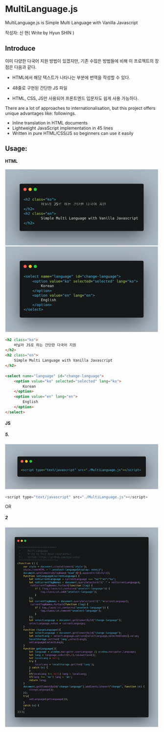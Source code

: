 # MultiLanguage.js

MultiLanguage.js is Simple Multi Language with Vanilla Javascript

작성자: 신 현( Write by Hyun SHIN )



## Introduce



이미 다양한 다국어 지원 방법이 있겠지만, 기존 수많은 방법들에 비해 이 프로젝트의 장점은 다음과 같다.

- HTML에서 해당 텍스트가 나타나는 부분에 번역을 작성할 수 있다.

- 48줄로 구현된 간단한 JS 파일

- HTML, CSS, JS만 사용되어 프론트엔드 입문자도 쉽게 사용 가능하다.



There are a lot of approaches to internationalisation, but this project offers unique advantages like: followings. 

- Inline translation in HTML documents
- Lightweight JavaScript implementation in 45 lines
- Written in pure HTML/CSS/JS so beginners can use it easily



## Usage:

#### HTML

<img src="./image/example-html.png" width="500px">
<img src="./image/example-select.png" width="500px">

```html
<h2 class="ko">
    바닐라 JS로 하는 간단한 다국어 지원
</h2>
<h2 class="en">
    Simple Multi Language with Vanilla Javascript
</h2> 

<select name="language" id="change-language">
	<option value="ko" selected="selected" lang="ko">
		Korean
	</option>
	<option value="en" lang="en">
      	English
	</option>
</select>
```


#### JS

##### 5.

<img src="./image/example-js-1.png" width="500px">

```js
<script type="text/javascript" src="./MultiLanguage.js"></script>
```


OR

##### 2

<img src="./image/example-js-2.png" width="500px">
